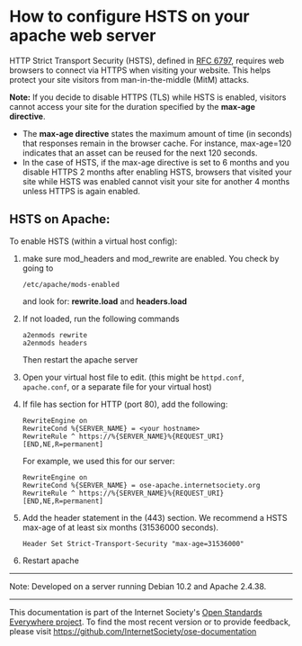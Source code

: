 # How to configure HSTS on your apache web server

HTTP Strict Transport Security (HSTS), defined in [RFC 6797](https://tools.ietf.org/html/rfc6797), requires web browsers to connect via HTTPS when visiting your website. This helps protect your site visitors from man-in-the-middle (MitM) attacks.

**Note:** If you decide to disable HTTPS (TLS) while HSTS is enabled, visitors cannot access your site for the duration specified by the **max-age directive**. 
- The **max-age directive** states the maximum amount of time (in seconds) that responses remain in the browser cache. For instance, max-age=120 indicates that an asset can be reused for the next 120 seconds.
- In the case of HSTS, if the max-age directive is set to 6 months and you disable HTTPS 2 months after enabling HSTS, browsers that visited your site while HSTS was enabled cannot visit your site for another 4 months unless HTTPS is again enabled.

## HSTS on Apache:
 To enable HSTS (within a virtual host config):
 
1. make sure mod_headers and mod_rewrite are enabled. You check by going to 
    ```
    /etc/apache/mods-enabled 
    ```
    and look for: **rewrite.load**  and **headers.load**
 
2. If not loaded, run the following commands
    ```
    a2enmods rewrite
    a2enmods headers
    ```
    Then restart the apache server
 
3. Open your virtual host file to edit. (this might be `httpd.conf`, `apache.conf`, or a separate file for your virtual host)
 
4. If file has section for HTTP (port 80), add the following:
    ```
    RewriteEngine on
    RewriteCond %{SERVER_NAME} = <your hostname>
    RewriteRule ^ https://%{SERVER_NAME}%{REQUEST_URI} [END,NE,R=permanent]
    ```
    For example, we used this for our server:
    ```
    RewriteEngine on
    RewriteCond %{SERVER_NAME} = ose-apache.internetsociety.org
    RewriteRule ^ https://%{SERVER_NAME}%{REQUEST_URI} [END,NE,R=permanent]
 
5. Add the header statement in the (443) section. We recommend a HSTS max-age of at least six months (31536000 seconds). 
    ```
    Header Set Strict-Transport-Security "max-age=31536000"
    ```
6. Restart apache

--------

Note: Developed on a server running Debian 10.2 and Apache 2.4.38.
 
--------

This documentation is part of the Internet Society's [Open Standards Everywhere project](https://www.internetsociety.org/ose/).
To find the most recent version or to provide feedback, please visit https://github.com/InternetSociety/ose-documentation
